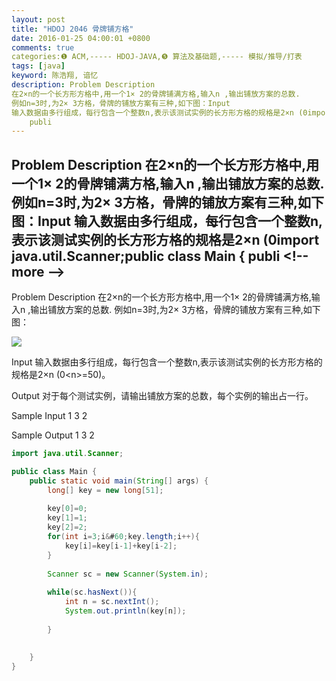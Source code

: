 ```yaml
---
layout: post
title: "HDOJ 2046 骨牌铺方格"
date: 2016-01-25 04:00:01 +0800
comments: true
categories:❶ ACM,----- HDOJ-JAVA,❺ 算法及基础题,----- 模拟/推导/打表
tags: [java]
keyword: 陈浩翔, 谙忆
description: Problem Description 
在2×n的一个长方形方格中,用一个1× 2的骨牌铺满方格,输入n ,输出铺放方案的总数. 
例如n=3时,为2× 3方格，骨牌的铺放方案有三种,如下图：Input 
输入数据由多行组成，每行包含一个整数n,表示该测试实例的长方形方格的规格是2×n (0import java.util.Scanner;public class Main {
    publi 
---
```



Problem Description 
在2×n的一个长方形方格中,用一个1× 2的骨牌铺满方格,输入n ,输出铺放方案的总数. 
例如n=3时,为2× 3方格，骨牌的铺放方案有三种,如下图：Input 
输入数据由多行组成，每行包含一个整数n,表示该测试实例的长方形方格的规格是2×n (0import java.util.Scanner;public class Main {
    publi
&#60;!-- more --&#62;
----------

Problem Description
在2×n的一个长方形方格中,用一个1× 2的骨牌铺满方格,输入n ,输出铺放方案的总数.
例如n=3时,为2× 3方格，骨牌的铺放方案有三种,如下图：

![](http://img.blog.csdn.net/20160125155907315)

 

Input
输入数据由多行组成，每行包含一个整数n,表示该测试实例的长方形方格的规格是2×n (0&#60;n>=50)。

 

Output
对于每个测试实例，请输出铺放方案的总数，每个实例的输出占一行。

 

Sample Input
1
3
2
 

Sample Output
1
3
2

```java
import java.util.Scanner;

public class Main {
    public static void main(String[] args) {
        long[] key = new long[51];
        
        key[0]=0;
        key[1]=1;
        key[2]=2;
        for(int i=3;i&#60;key.length;i++){
            key[i]=key[i-1]+key[i-2];
        }
        
        Scanner sc = new Scanner(System.in);
        
        while(sc.hasNext()){
            int n = sc.nextInt();
            System.out.println(key[n]);
            
        }
        
        
    }
}

```

